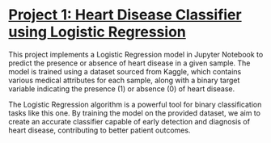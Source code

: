 # [Project 1: Heart Disease Classifier using Logistic Regression](https://github.com/andre10112001/Project-1---Heart-Failure-Predict/tree/main)

This project implements a Logistic Regression model in Jupyter Notebook to predict the presence or absence of heart disease in a given sample. The model is trained using a dataset sourced from Kaggle, which contains various medical attributes for each sample, along with a binary target variable indicating the presence (1) or absence (0) of heart disease.

The Logistic Regression algorithm is a powerful tool for binary classification tasks like this one. By training the model on the provided dataset, we aim to create an accurate classifier capable of early detection and diagnosis of heart disease, contributing to better patient outcomes.

